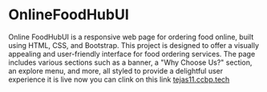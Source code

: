 # OnlineFoodHubUI

Online FoodHubUI is a responsive web page for ordering food online, built using HTML, CSS, and Bootstrap. This project is designed to offer a visually appealing and user-friendly interface for food ordering services. The page includes various sections such as a banner, a "Why Choose Us?" section, an explore menu, and more, all styled to provide a delightful user experience
it is live now you can clink on this link
<a href="tejas11.ccbp.tech">tejas11.ccbp.tech</a>
